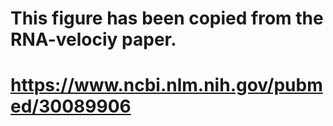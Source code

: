 # This figure has been copied from the RNA-velociy paper.
# https://www.ncbi.nlm.nih.gov/pubmed/30089906
